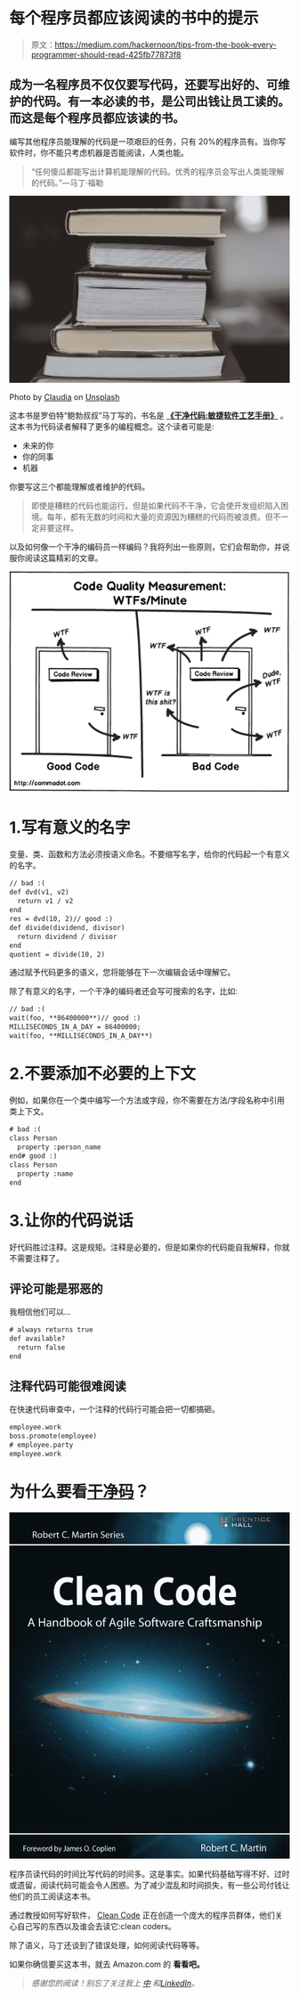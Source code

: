 # 每个程序员都应该阅读的书中的提示

> 原文：<https://medium.com/hackernoon/tips-from-the-book-every-programmer-should-read-425fb77873f8>

## 成为一名程序员不仅仅要写代码，还要写出好的、可维护的代码。有一本必读的书，是公司出钱让员工读的。而这是每个程序员都应该读的书。

编写其他程序员能理解的代码是一项艰巨的任务，只有 20%的程序员有。当你写软件时，你不能只考虑机器是否能阅读，人类也能。

> “任何傻瓜都能写出计算机能理解的代码。优秀的程序员会写出人类能理解的代码。”—马丁·福勒

![](img/0718891bc50e50506eea906bf7a2b4c1.png)

Photo by [Claudia](https://unsplash.com/@kaimantha?utm_source=medium&utm_medium=referral) on [Unsplash](https://unsplash.com?utm_source=medium&utm_medium=referral)

这本书是罗伯特“鲍勃叔叔”马丁写的，书名是 [**《干净代码:敏捷软件工艺手册》**](https://amzn.to/2MF8ES7) 。这本书为代码读者解释了更多的编程概念。这个读者可能是:

*   未来的你
*   你的同事
*   机器

你要写这三个都能理解或者维护的代码。

> 即使是糟糕的代码也能运行。但是如果代码不干净，它会使开发组织陷入困境。每年，都有无数的时间和大量的资源因为糟糕的代码而被浪费。但不一定非要这样。

以及如何像一个干净的编码员一样编码？我将列出一些原则，它们会帮助你，并说服你阅读这篇精彩的文章。

![](img/955e2878023c7c16606bf31256e548ee.png)

# 1.写有意义的名字

变量、类、函数和方法必须按语义命名。不要缩写名字，给你的代码起一个有意义的名字。

```
// bad :(
def dvd(v1, v2)
  return v1 / v2
end
res = dvd(10, 2)// good :)
def divide(dividend, divisor)
  return dividend / divisor
end
quotient = divide(10, 2)
```

通过赋予代码更多的语义，您将能够在下一次编辑会话中理解它。

除了有意义的名字，一个干净的编码者还会写可搜索的名字，比如:

```
// bad :(
wait(foo, **86400000**)// good :)
MILLISECONDS_IN_A_DAY = 86400000;
wait(foo, **MILLISECONDS_IN_A_DAY**)
```

# 2.不要添加不必要的上下文

例如，如果你在一个类中编写一个方法或字段，你不需要在方法/字段名称中引用类上下文。

```
# bad :(
class Person
  property :person_name
end# good :)
class Person
  property :name
end
```

# 3.让你的代码说话

好代码胜过注释。这是规矩。注释是必要的，但是如果你的代码能自我解释，你就不需要注释了。

## 评论可能是邪恶的

我相信他们可以…

```
# always returns true
def available?
  return false
end
```

## 注释代码可能很难阅读

在快速代码审查中，一个注释的代码行可能会把一切都搞砸。

```
employee.work
boss.promote(employee)
# employee.party
employee.work
```

# 为什么要看[干净码](https://amzn.to/2MF8ES7)？

![](img/97610bcdf2963eaeb92340006f19949f.png)

程序员读代码的时间比写代码的时间多。这是事实。如果代码基础写得不好、过时或遗留，阅读代码可能会令人困惑。为了减少混乱和时间损失，有一些公司付钱让他们的员工阅读这本书。

通过教授如何写好软件， [Clean Code](https://www.amazon.com/gp/product/0132350882/ref=as_li_tl?ie=UTF8&camp=1789&creative=9325&creativeASIN=0132350882&linkCode=as2&tag=vnbrs-20&linkId=1c4f2ca4d176d1ae3a22c6d976b92b29) 正在创造一个庞大的程序员群体，他们关心自己写的东西以及谁会去读它:clean coders。

除了语义，马丁还谈到了错误处理，如何阅读代码等等。

如果你确信要买这本书，就去 Amazon.com 的 **看看吧。**

> *感谢您的阅读！别忘了关注我上* [*中*](/@vnbrs) *和*[*LinkedIn*](http://linkedin.com/in/vinicius-brasil/)*。*